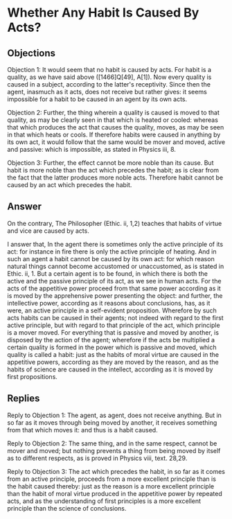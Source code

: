 # Whether Any Habit Is Caused By Acts?

## Objections

Objection 1: It would seem that no habit is caused by acts. For habit is a quality, as we have said above ([1466]Q[49], A[1]). Now every quality is caused in a subject, according to the latter's receptivity. Since then the agent, inasmuch as it acts, does not receive but rather gives: it seems impossible for a habit to be caused in an agent by its own acts.

Objection 2: Further, the thing wherein a quality is caused is moved to that quality, as may be clearly seen in that which is heated or cooled: whereas that which produces the act that causes the quality, moves, as may be seen in that which heats or cools. If therefore habits were caused in anything by its own act, it would follow that the same would be mover and moved, active and passive: which is impossible, as stated in Physics iii, 8.

Objection 3: Further, the effect cannot be more noble than its cause. But habit is more noble than the act which precedes the habit; as is clear from the fact that the latter produces more noble acts. Therefore habit cannot be caused by an act which precedes the habit.

## Answer

On the contrary, The Philosopher (Ethic. ii, 1,2) teaches that habits of virtue and vice are caused by acts.

I answer that, In the agent there is sometimes only the active principle of its act: for instance in fire there is only the active principle of heating. And in such an agent a habit cannot be caused by its own act: for which reason natural things cannot become accustomed or unaccustomed, as is stated in Ethic. ii, 1. But a certain agent is to be found, in which there is both the active and the passive principle of its act, as we see in human acts. For the acts of the appetitive power proceed from that same power according as it is moved by the apprehensive power presenting the object: and further, the intellective power, according as it reasons about conclusions, has, as it were, an active principle in a self-evident proposition. Wherefore by such acts habits can be caused in their agents; not indeed with regard to the first active principle, but with regard to that principle of the act, which principle is a mover moved. For everything that is passive and moved by another, is disposed by the action of the agent; wherefore if the acts be multiplied a certain quality is formed in the power which is passive and moved, which quality is called a habit: just as the habits of moral virtue are caused in the appetitive powers, according as they are moved by the reason, and as the habits of science are caused in the intellect, according as it is moved by first propositions.

## Replies

Reply to Objection 1: The agent, as agent, does not receive anything. But in so far as it moves through being moved by another, it receives something from that which moves it: and thus is a habit caused.

Reply to Objection 2: The same thing, and in the same respect, cannot be mover and moved; but nothing prevents a thing from being moved by itself as to different respects, as is proved in Physics viii, text. 28,29.

Reply to Objection 3: The act which precedes the habit, in so far as it comes from an active principle, proceeds from a more excellent principle than is the habit caused thereby: just as the reason is a more excellent principle than the habit of moral virtue produced in the appetitive power by repeated acts, and as the understanding of first principles is a more excellent principle than the science of conclusions.